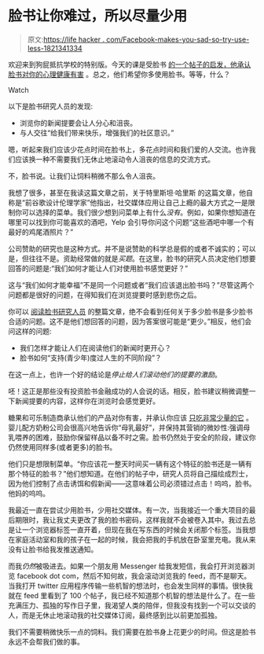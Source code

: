 # 脸书让你难过，所以尽量少用

> 原文:[https://life hacker . com/Facebook-makes-you-sad-so-try-use-less-1821341334](https://lifehacker.com/facebook-makes-you-sad-so-try-using-it-less-1821341334)

欢迎来到狗屁抵抗学校的特别版。今天的课是受脸书 [的一个帖子的启发，他承认脸书对你的心理健康有害](https://newsroom.fb.com/news/2017/12/hard-questions-is-spending-time-on-social-media-bad-for-us/) 。总之，他们希望你多使用脸书。等等，什么？

Watch

以下是脸书研究人员的发现:

*   浏览你的新闻提要会让人分心和沮丧。
*   与人交往“给我们带来快乐，增强我们的社区意识。”

嗯，听起来我们应该少花点时间在脸书上，多花点时间和我们爱的人交流。也许我们应该换一种不需要我们无休止地滚动令人沮丧的信息的交流方式。

不，脸书说。让我们让饲料稍微不那么令人沮丧。

我想了很多，甚至在我读这篇文章之前，关于特里斯坦·哈里斯 的这篇文章，他自称是“前谷歌设计伦理学家”他指出，社交媒体应用让自己上瘾的最大方式之一是限制你可以选择的菜单。我们很少想到问菜单上有什么*没有*。例如，如果你想知道在哪里可以找到你可能喜欢的酒吧，Yelp 会引导你问这个问题“这些酒吧中哪一个有最好的鸡尾酒照片？”

公司赞助的研究也是这种方式。并不是说赞助的科学总是假的或者不诚实的；可以是，但往往不是。资助经常做的就是*买题*。在这里，脸书的研究人员决定他们想要回答的问题是:“我们如何才能让人们对使用脸书感觉更好？”

这与“我们如何才能幸福”不是同一个问题或者“我们应该退出脸书吗？”尽管这两个问题都是很好的问题，在得知我们在浏览提要时感到悲伤之后。

你可以 [阅读脸书研究人员](https://newsroom.fb.com/news/2017/12/hard-questions-is-spending-time-on-social-media-bad-for-us/) 的整篇文章，绝不会看到任何关于多少脸书是多少脸书合适的问题。这不是他们想回答的问题，因为答案很可能是“更少。”相反，他们会问这样的问题:

*   我们怎样才能让人们在阅读他们的新闻时更开心？
*   脸书如何“支持(青少年)度过人生的不同阶段”？

在这一点上，也许一个好的结论是*停止给人们滚动他们的提要的激励*。

呸！这正是那些没有投资脸书金融成功的人会说的话。相反，脸书建议稍微调整一下新闻提要的内容，这样你在浏览时会感觉更好。

糖果和可乐制造商承认他们的产品对你有害，并承认你应该 [只吃非常少量的它](https://vitals.lifehacker.com/everything-in-moderation-is-a-terrible-rule-to-eat-by-1742900941) 。婴儿配方奶粉公司会很高兴地告诉你“母乳最好”，并保持其营销的微妙性:强调母乳喂养的困难，鼓励你保留样品以备不时之需。脸书仍然处于安全的阶段，建议你仍然使用同样多(或者更多)的脸书。

他们只是想限制菜单。“你应该花一整天时间买一辆有这个特征的脸书还是一辆有那个特征的脸书？”他们想知道。在他们的帖子中，研究人员将自己描绘成烈士，因为他们控制了点击诱饵和假新闻——这意味着公司必须错过点击！呜呜，脸书。他妈的呜呜。

我最近一直在尝试少用脸书，少用社交媒体。有一次，当我接近一个重大项目的最后期限时，我让我丈夫更改了我的脸书密码，这样我就不会被卷入其中。我过去总是让一个浏览器标签一直开着，但现在我在写东西的时候会关闭那个标签。当我想在家庭活动室和我的孩子在一起的时候，我会把我的手机放在卧室里充电。我从来没有让脸书给我发推送通知。

而我*仍然*被吸进去。如果一个朋友用 Messenger 给我发短信，我会打开浏览器浏览 facebook dot com，然后不知何故，我会滚动浏览我的 feed，而不是聊天。当我打开 twitter 应用程序传输一些机智的想法时，也会发生同样的事情。很快我就在 feed 里看到了 100 个帖子，我已经不知道那个机智的想法是什么了。在一些充满压力、孤独的写作日子里，我渴望人类的陪伴，但我没有找到一个可以交谈的人，而是无休止地滚动我的社交媒体订阅，最终感到比以前更加孤独。

我们不需要稍微快乐一点的饲料。我们需要在脸书身上花更少的时间。但这是脸书永远不会帮我们做的事。